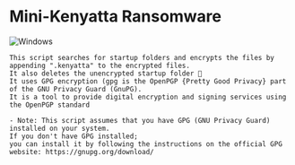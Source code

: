 # Mini-Kenyatta Ransomware
![Windows](https://img.shields.io/badge/Windows-0078D6?style=for-the-badge&logo=windows&logoColor=white)

    This script searches for startup folders and encrypts the files by appending ".kenyatta" to the encrypted files.
    It also deletes the unencrypted startup folder 🤣
    It uses GPG encryption (gpg is the OpenPGP {Pretty Good Privacy} part of the GNU Privacy Guard (GnuPG). 
    It is a tool to provide digital encryption and signing services using the OpenPGP standard
    
    - Note: This script assumes that you have GPG (GNU Privacy Guard) installed on your system. 
    If you don't have GPG installed; 
    you can install it by following the instructions on the official GPG website: https://gnupg.org/download/

